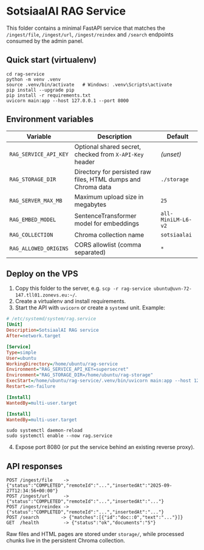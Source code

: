 ﻿# SotsiaalAI RAG Service

This folder contains a minimal FastAPI service that matches the `/ingest/file`, `/ingest/url`, `/ingest/reindex` and `/search` endpoints consumed by the admin panel.

## Quick start (virtualenv)

```
cd rag-service
python -m venv .venv
source .venv/bin/activate   # Windows: .venv\Scripts\activate
pip install --upgrade pip
pip install -r requirements.txt
uvicorn main:app --host 127.0.0.1 --port 8000
```

## Environment variables

| Variable | Description | Default |
| --- | --- | --- |
| `RAG_SERVICE_API_KEY` | Optional shared secret, checked from `X-API-Key` header | *(unset)* |
| `RAG_STORAGE_DIR` | Directory for persisted raw files, HTML dumps and Chroma data | `./storage` |
| `RAG_SERVER_MAX_MB` | Maximum upload size in megabytes | `25` |
| `RAG_EMBED_MODEL` | SentenceTransformer model for embeddings | `all-MiniLM-L6-v2` |
| `RAG_COLLECTION` | Chroma collection name | `sotsiaalai` |
| `RAG_ALLOWED_ORIGINS` | CORS allowlist (comma separated) | `*` |

## Deploy on the VPS

1. Copy this folder to the server, e.g. `scp -r rag-service ubuntu@uvn-72-147.tll01.zonevs.eu:~/`.
2. Create a virtualenv and install requirements.
3. Start the API with `uvicorn` or create a `systemd` unit. Example:

```ini
# /etc/systemd/system/rag.service
[Unit]
Description=SotsiaalAI RAG service
After=network.target

[Service]
Type=simple
User=ubuntu
WorkingDirectory=/home/ubuntu/rag-service
Environment="RAG_SERVICE_API_KEY=supersecret"
Environment="RAG_STORAGE_DIR=/home/ubuntu/rag-storage"
ExecStart=/home/ubuntu/rag-service/.venv/bin/uvicorn main:app --host 127.0.0.1 --port 8000
Restart=on-failure

[Install]
WantedBy=multi-user.target

[Install]
WantedBy=multi-user.target
```

```
sudo systemctl daemon-reload
sudo systemctl enable --now rag.service
```

4. Expose port 8080 (or put the service behind an existing reverse proxy).

## API responses

```
POST /ingest/file    -> {"status":"COMPLETED","remoteId":"...","insertedAt":"2025-09-27T12:34:56+00:00"}
POST /ingest/url     -> {"status":"COMPLETED","remoteId":"...","insertedAt":"..."}
POST /ingest/reindex -> {"status":"COMPLETED","remoteId":"...","insertedAt":"..."}
POST /search        -> {"matches":[{"id":"doc::0","text":"..."}]}
GET  /health         -> {"status":"ok","documents":"5"}
```

Raw files and HTML pages are stored under `storage/`, while processed chunks live in the persistent Chroma collection.


